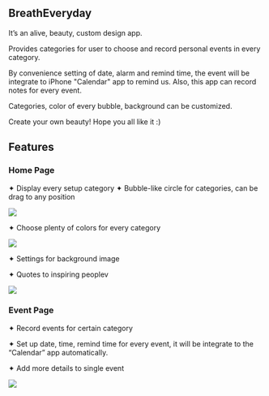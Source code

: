 ## BreathEveryday
It’s an alive, beauty, custom design app.

Provides categories for user to choose and record personal events in every category.

By convenience setting of date, alarm and remind time, the event will be integrate to iPhone "Calendar" app to remind us. Also, this app can record notes for every event. 

Categories, color of every bubble, background can be customized.

Create your own beauty! Hope you all like it :)

## Features
### Home Page
✦ Display every setup category 
✦ Bubble-like circle for categories, can be drag to any position


![](http://i.imgur.com/xEXSs1h.gif)

✦ Choose plenty of colors for every category


![](http://i.imgur.com/ATvT0rF.gif)


✦ Settings for background image

✦ Quotes to inspiring peoplev 

![](http://i.imgur.com/30wxIxt.gif)

### Event Page
✦ Record events for certain category

✦ Set up date, time, remind time for every event, it will be integrate to the “Calendar” app automatically.

✦ Add more details to single event

![](http://i.imgur.com/Zi9JvxH.gif)
